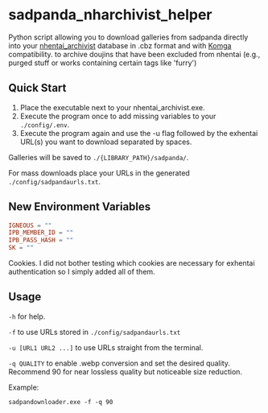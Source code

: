 # sadpanda_nharchivist_helper
Python script allowing you to download galleries from sadpanda directly into your [nhentai_archivist](https://github.com/9-FS/nhentai_archivist) database in .cbz format and with [Komga](https://komga.org/) compatibility. to archive doujins that have been excluded from nhentai (e.g., purged stuff or works containing certain tags like 'furry')

## Quick Start

1. Place the executable next to your nhentai_archivist.exe.
2. Execute the program once to add missing variables to your `./config/.env`.
3. Execute the program again and use the -u flag followed by the exhentai URL(s) you want to download separated by spaces.

Galleries will be saved to `./{LIBRARY_PATH}/sadpanda/`.

For mass downloads place your URLs in the generated `./config/sadpandaurls.txt`.

## New Environment Variables
```TOML
IGNEOUS = ""
IPB_MEMBER_ID = ""
IPB_PASS_HASH = ""
SK = ""
```
Cookies. I did not bother testing which cookies are necessary for exhentai authentication so I simply added all of them.

## Usage

`-h` for help.

`-f` to use URLs stored in `./config/sadpandaurls.txt`

`-u [URL1 URL2 ...]` to use URLs straight from the terminal.

`-q QUALITY` to enable .webp conversion and set the desired quality. Recommend 90 for near lossless quality but noticeable size reduction.

Example:

`sadpandownloader.exe -f -q 90`
